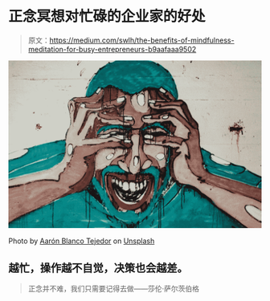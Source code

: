 # 正念冥想对忙碌的企业家的好处

> 原文：<https://medium.com/swlh/the-benefits-of-mindfulness-meditation-for-busy-entrepreneurs-b9aafaaa9502>

![](img/1f6a477d834712d2ee26b7a331561472.png)

Photo by [Aarón Blanco Tejedor](https://unsplash.com/@blancotejedor?utm_source=medium&utm_medium=referral) on [Unsplash](https://unsplash.com?utm_source=medium&utm_medium=referral)

## 越忙，操作越不自觉，决策也会越差。

> 正念并不难，我们只需要记得去做——莎伦·萨尔茨伯格